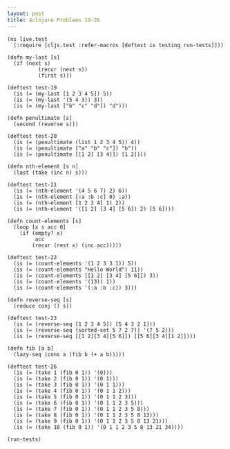 ```yaml
---
layout: post
title: 4clojure Problems 19-26
---
```


<pre><code class="language-klipse">(ns live.test
  (:require [cljs.test :refer-macros [deftest is testing run-tests]]))
  
(defn my-last [s]
  (if (next s)
          (recur (next s))
          (first s)))
  
(deftest test-19
  (is (= (my-last [1 2 3 4 5]) 5))
  (is (= (my-last '(5 4 3)) 3))
  (is (= (my-last ["b" "c" "d"]) "d")))

(defn penultimate [s]
  (second (reverse s)))

(deftest test-20
  (is (= (penultimate (list 1 2 3 4 5)) 4))
  (is (= (penultimate ["a" "b" "c"]) "b"))
  (is (= (penultimate [[1 2] [3 4]]) [1 2])))
  
(defn nth-element [s n]
  (last (take (inc n) s)))

(deftest test-21
  (is (= (nth-element '(4 5 6 7) 2) 6))
  (is (= (nth-element [:a :b :c] 0) :a))
  (is (= (nth-element [1 2 3 4] 1) 2))
  (is (= (nth-element '([1 2] [3 4] [5 6]) 2) [5 6])))
  
(defn count-elements [s]
  (loop [x s acc 0]
    (if (empty? x)
         acc
        (recur (rest x) (inc acc)))))

(deftest test-22
  (is (= (count-elements '(1 2 3 3 1)) 5))
  (is (= (count-elements "Hello World") 11))
  (is (= (count-elements [[1 2] [3 4] [5 6]]) 3))
  (is (= (count-elements '(13)) 1))
  (is (= (count-elements '(:a :b :c)) 3)))
  
(defn reverse-seq [s]
  (reduce conj () s))

(deftest test-23
  (is (= (reverse-seq [1 2 3 4 5]) [5 4 3 2 1]))
  (is (= (reverse-seq (sorted-set 5 7 2 7)) '(7 5 2)))
  (is (= (reverse-seq [[1 2][3 4][5 6]]) [[5 6][3 4][1 2]])))

(defn fib [a b] 
  (lazy-seq (cons a (fib b (+ a b)))))

(deftest test-26
  (is (= (take 1 (fib 0 1)) '(0)))
  (is (= (take 2 (fib 0 1)) '(0 1)))
  (is (= (take 3 (fib 0 1)) '(0 1 1)))
  (is (= (take 4 (fib 0 1)) '(0 1 1 2)))
  (is (= (take 5 (fib 0 1)) '(0 1 1 2 3)))
  (is (= (take 6 (fib 0 1)) '(0 1 1 2 3 5)))
  (is (= (take 7 (fib 0 1)) '(0 1 1 2 3 5 8)))
  (is (= (take 8 (fib 0 1)) '(0 1 1 2 3 5 8 13)))
  (is (= (take 9 (fib 0 1)) '(0 1 1 2 3 5 8 13 21)))
  (is (= (take 10 (fib 0 1)) '(0 1 1 2 3 5 8 13 21 34))))

(run-tests)
</code></pre>
